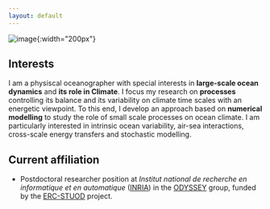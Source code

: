 ```yaml
---
layout: default
---
```


![image]({{site.baseurl}}/img/qj_bnw_2.png){:width="200px"}

## Interests 
I am a physiscal oceanographer with special interests in **large-scale ocean dynamics** and **its role in Climate**. I focus my research on **processes** controlling its balance and its variability on climate time scales with an energetic viewpoint. To this end, I develop an approach based on **numerical modelling** to study the role of small scale processes on ocean climate. I am particularly interested in intrinsic ocean variability, air-sea interactions, cross-scale energy transfers and stochastic modelling.

## Current affiliation
 - Postdoctoral researcher position at *Institut national de recherche en informatique et en automatique* ([INRIA](https://www.inria.fr/fr)) in the [ODYSSEY](https://team.inria.fr/odyssey/) group, funded by the [ERC-STUOD](https://www.imperial.ac.uk/ocean-dynamics-synergy/) project.

